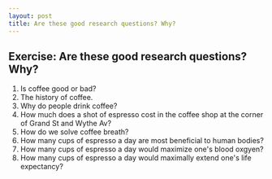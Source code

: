 ```yaml
---
layout: post
title: Are these good research questions? Why?
---
```


## Exercise: Are these good research questions? Why?
1. Is coffee good or bad?
2. The history of coffee.
3. Why do people drink coffee?
4. How much does a shot of espresso cost in the coffee shop at the corner of Grand St and Wythe Av?
5. How do we solve coffee breath?
6. How many cups of espresso a day are most beneficial to human bodies?
7. How many cups of espresso a day would maximize one's blood oxgyen?
8. How many cups of espresso a day would maximally extend one's life expectancy?
